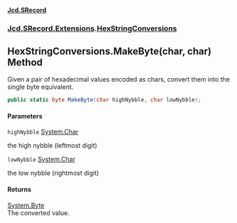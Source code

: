 #### [Jcd.SRecord](index.md 'index')
### [Jcd.SRecord.Extensions](Jcd.SRecord.Extensions.md 'Jcd.SRecord.Extensions').[HexStringConversions](Jcd.SRecord.Extensions.HexStringConversions.md 'Jcd.SRecord.Extensions.HexStringConversions')

## HexStringConversions.MakeByte(char, char) Method

Given a pair of hexadecimal values encoded as chars, convert them into the single byte equivalent.

```csharp
public static byte MakeByte(char highNybble, char lowNybble);
```
#### Parameters

<a name='Jcd.SRecord.Extensions.HexStringConversions.MakeByte(char,char).highNybble'></a>

`highNybble` [System.Char](https://docs.microsoft.com/en-us/dotnet/api/System.Char 'System.Char')

the high nybble (leftmost digit)

<a name='Jcd.SRecord.Extensions.HexStringConversions.MakeByte(char,char).lowNybble'></a>

`lowNybble` [System.Char](https://docs.microsoft.com/en-us/dotnet/api/System.Char 'System.Char')

the low nybble (rightmost digit)

#### Returns
[System.Byte](https://docs.microsoft.com/en-us/dotnet/api/System.Byte 'System.Byte')  
The converted value.